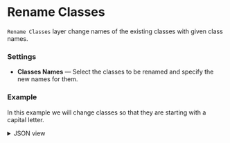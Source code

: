 # Rename Classes

`Rename Classes` layer change names of the existing classes with given class names.

### Settings

- **Classes Names** — Select the classes to be renamed and specify the new names for them.

### Example

In this example we will change classes so that they are starting with a capital letter.

<details>
  <summary>JSON view</summary>
```json
{
    "action": "rename",
    "src": [
        "$data_12"
    ],
    "dst": "$rename_22",
    "settings": {
        "classes_mapping": {
            "cat": "Cat",
            "dog": "Dog",
            "horse": "Horse",
            "sheep": "Sheep",
            "squirrel": "Squirrel"
        }
    }
}
```
</details>

